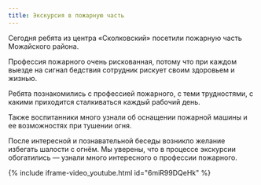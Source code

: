 ```yaml
---
title: Экскурсия в пожарную часть
---
```

Сегодня ребята из центра «Сколковский» посетили пожарную часть Можайского района.

Профессия пожарного очень рискованная, потому что при каждом выезде на сигнал бедствия сотрудник рискует своим здоровьем
и жизнью.

<!--more-->
Ребята познакомились с профессией пожарного, с теми трудностями, с какими приходится сталкиваться каждый рабочий день.

Также воспитанники много узнали об оснащении пожарной машины и ее возможностях при тушении огня.

После интересной и познавательной беседы возникло желание избегать шалости с огнём. Мы уверены, что в процессе экскурсии
обогатились — узнали много интересного о профессии пожарного.

{% include iframe-video_youtube.html id="6miR99DQeHk" %}
